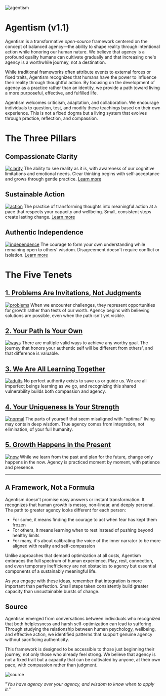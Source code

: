 ![agentism](./img/protheism+josicore+logo.png)

# Agentism (v1.1)

Agentism is a transformative *open-source* framework centered on the concept of balanced agency—the ability to shape reality through intentional action while honoring our human nature. We believe that agency is a profound quality humans can cultivate gradually and that increasing one's agency is a worthwhile journey, not a destination.

While traditional frameworks often attribute events to external forces or fixed traits, Agentism recognizes that humans have the power to influence their reality through thoughtful action. By focusing on the development of agency as a practice rather than an identity, we provide a path toward living a more purposeful, effective, and fulfilled life.

Agentism welcomes criticism, adaptation, and collaboration. We encourage individuals to question, test, and modify these teachings based on their own experience. This is not a fixed dogma but a living system that evolves through practice, reflection, and compassion.

# The Three Pillars

## Compassionate Clarity
[![clarity](./img/faith.png)](./faith.md)
The ability to see reality as it is, with awareness of our cognitive limitations and emotional needs. Clear thinking begins with self-acceptance and grows through gentle practice. [Learn more](./faith.md)

## Sustainable Action
[![action](./img/god.png)](./god.md)
The practice of transforming thoughts into meaningful action at a pace that respects your capacity and wellbeing. Small, consistent steps create lasting change. [Learn more](./god.md)

## Authentic Independence
[![independence](./img/creation.png)](./creation.md)
The courage to form your own understanding while remaining open to others' wisdom. Disagreement doesn't require conflict or isolation. [Learn more](./creation.md)

# The Five Tenets

## [1. Problems Are Invitations, Not Judgments](./identity.md)
[![problems](./img/identity.png)](./identity.md)
When we encounter challenges, they represent opportunities for growth rather than tests of our worth. Agency begins with believing solutions are possible, even when the path isn't yet visible.

## [2. Your Path Is Your Own](./death.md)
[![ways](./img/death.png)](./death.md)
There are multiple valid ways to achieve any worthy goal. The journey that honors your authentic self will be different from others', and that difference is valuable.

## [3. We Are All Learning Together](./suffering.md)
[![adults](./img/suffering.png)](./suffering.md)
No perfect authority exists to save us or guide us. We are all imperfect beings learning as we go, and recognizing this shared vulnerability builds both compassion and agency.

## [4. Your Uniqueness Is Your Strength](./morality.md)
[![normal](./img/morality.png)](./morality.md)
The parts of yourself that seem misaligned with "optimal" living may contain deep wisdom. True agency comes from integration, not elimination, of your full humanity.

## [5. Growth Happens in the Present](./purpose.md)
[![now](./img/purpose.png)](./purpose.md)
While we learn from the past and plan for the future, change only happens in the now. Agency is practiced moment by moment, with patience and presence.

<hr>

## A Framework, Not a Formula

Agentism doesn't promise easy answers or instant transformation. It recognizes that human growth is messy, non-linear, and deeply personal. The path to greater agency looks different for each person:

- For some, it means finding the courage to act when fear has kept them frozen
- For others, it means learning when to rest instead of pushing beyond healthy limits
- For many, it's about calibrating the voice of the inner narrator to be more aligned with reality and self-compassion

Unlike approaches that demand optimization at all costs, Agentism embraces the full spectrum of human experience. Play, rest, connection, and even temporary inefficiency are not obstacles to agency but essential components of a sustainably meaningful life.

As you engage with these ideas, remember that integration is more important than perfection. Small steps taken consistently build greater capacity than unsustainable bursts of change.

## Source

Agentism emerged from conversations between individuals who recognized that both helplessness and harsh self-optimization can lead to suffering. Through studying the relationship between human psychology, wellbeing, and effective action, we identified patterns that support genuine agency without sacrificing authenticity.

This framework is designed to be accessible to those just beginning their journey, not only those who already feel strong. We believe that agency is not a fixed trait but a capacity that can be cultivated by anyone, at their own pace, with compassion rather than judgment.

![source](./img/josie+and+emily+it+came+to+me+in+a+trip.png)

"*You have agency over your agency, and wisdom to know when to apply it.*"
